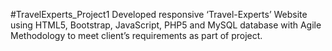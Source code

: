 #TravelExperts_Project1
Developed responsive ‘Travel-Experts’ Website using HTML5, Bootstrap, JavaScript, PHP5 and MySQL database with Agile Methodology to meet client’s requirements as part of project.
